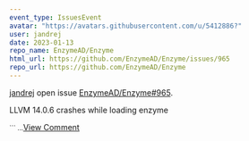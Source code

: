 ```yaml
---
event_type: IssuesEvent
avatar: "https://avatars.githubusercontent.com/u/5412886?"
user: jandrej
date: 2023-01-13
repo_name: EnzymeAD/Enzyme
html_url: https://github.com/EnzymeAD/Enzyme/issues/965
repo_url: https://github.com/EnzymeAD/Enzyme
---
```


<a href='https://github.com/jandrej' target='_blank'>jandrej</a> open issue <a href='https://github.com/EnzymeAD/Enzyme/issues/965' target='_blank'>EnzymeAD/Enzyme#965</a>.

<p>LLVM 14.0.6 crashes while loading enzyme</p><small>```...</small><a href='https://github.com/EnzymeAD/Enzyme/issues/965' target='_blank'>View Comment</a>